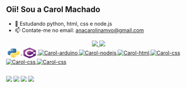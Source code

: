 ## Oii! Sou a Carol Machado 
- 🌱 Estudando python, html, css e node.js
- 📫 Contate-me no email: anacarolinamvo@gmail.com

<div align="center">
  <a href="https://github.com/carolmvo">
  <img width="42%" src="https://github-readme-stats.vercel.app/api?username=carolmvo&show_icons=true&theme=dracula&include_all_commits=true&count_private=true"/>
  <img width="41%" src="https://github-readme-stats.vercel.app/api/top-langs/?username=carolmvo&layout=compact&langs_count=15&theme=dracula"/>
</div>
  <img align="center" alt="Carol-Python" height="30" width="40" src="https://raw.githubusercontent.com/devicons/devicon/master/icons/python/python-original.svg">
  <img align="center" alt="Carol-Csharp" height="30" width="40" src="https://raw.githubusercontent.com/devicons/devicon/master/icons/csharp/csharp-original.svg">
  <img align="center" alt="Carol-arduino" height="30" width="40" src="https://cdn.jsdelivr.net/gh/devicons/devicon/icons/arduino/arduino-original.svg" />  
  <img align="center" alt="Carol-nodejs" height="30" width="40" src="https://cdn.jsdelivr.net/gh/devicons/devicon/icons/nodejs/nodejs-original.svg" /> 
  <img align="center" alt="Carol-html" height="30" width="40" src="https://cdn.jsdelivr.net/gh/devicons/devicon/icons/html5/html5-original.svg" />
  <img align="center" alt="Carol-css" height="30" width="40" src="https://cdn.jsdelivr.net/gh/devicons/devicon/icons/css3/css3-original.svg" />
  <img align="center" alt="Carol-css" height="25" width="35" src="https://cdn.jsdelivr.net/gh/devicons/devicon/icons/javascript/javascript-original.svg" />
  <img align="center" alt="Carol-css" height="30" width="40" src="https://cdn.jsdelivr.net/gh/devicons/devicon/icons/react/react-original.svg" />
          
          
          
<!--   <img align="right" alt="Carol-pic" src="https://i.picasion.com/pic92/7d0c73fb59d739715ca726480dc09efa.gif" height="150" style="border-radius:50px;"/>
 -->

##

<div>
   <a href="https://www.instagram.com/carolz_mvo/" target="_blank"><img src="https://img.shields.io/badge/-Instagram-%23E4405F?style=for-the-badge&logo=instagram&logoColor=white" target="_blank"></a>
  <a href="https://br.pinterest.com/carolzinhamvo7249/_saved/" target="_blank"><img src="https://img.shields.io/badge/Pinterest-%23E60023.svg?&style=for-the-badge&logo=Pinterest&logoColor=whitee" target="_blank"></a>
  <a href="https://www.linkedin.com/in/ana-carolina-machado-0360b1232/" target="_blank"><img src="https://img.shields.io/badge/-LinkedIn-%230077B5?style=for-the-badge&logo=linkedin&logoColor=white" target="_blank"></a> 
  <a href = "mailto:anacarolinamvo@gmail.com"><img src="https://img.shields.io/badge/Gmail-D14836?style=for-the-badge&logo=gmail&logoColor=white" target="_blank"></a>
